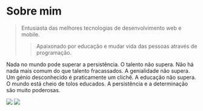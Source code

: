 # Sobre mim

> Entusiasta das melhores tecnologias de desenvolvimento web e mobile.
>
>> Apaixonado por educação e mudar vida das pessoas através de programação.

Nada no mundo pode superar a persistência. O talento não supera. Não há nada mais comum do que talento fracassados. A genialidade não supera. Um génio desconhecido é praticamente um clichê. A educação não supera. O mundo está cheio de tolos educados. A persistência e a determinação são muito poderosas.

<a href="https://github.com/mr-cerebro"><img src="https://img.shields.io/github/followers/mr-cerebro?style=social"></a>
<a href="https://github.com/mr-cerebro"><img src="https://img.shields.io/github/stars/mr-cerebro/CSS-Ferb-Illustration?style=social">


